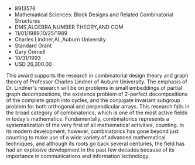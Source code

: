 
* 8913576
* Mathematical Sciences: Block Designs and Related Combinatorial Structures
* DMS,ALGEBRA,NUMBER THEORY,AND COM
* 11/01/1989,10/25/1989
* Charles Lindner,AL,Auburn University
* Standard Grant
* Gary Cornell
* 10/31/1993
* USD 26,300.00

This award supports the research in combinatorial design theory and graph
theory of Professor Charles Lindner of Auburn University. The emphasis of Dr.
Lindner's research will be on problems in small embeddings of partial graph
decompositions, the existence problem of 2-perfect decompositions of the
complete graph into cycles, and the conjugate invariant subgroup problem for
both orthogonal and perpendicular arrays. This research falls in the broad
category of combinatorics, which is one of the most active fields in today's
mathematics. Fundamentally, combinatorics represents a systematization of the
very first of all mathematical activities, counting. In its modern development,
however, combinatorics has gone beyond just counting to make use of a wide
variety of advanced mathematical techniques, and although its roots go back
several centuries, the field has had an explosive development in the past few
decades because of its importance in communications and information technology.

